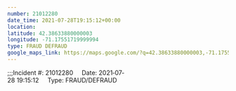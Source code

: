 ```yaml
---
number: 21012280
date_time: 2021-07-28T19:15:12+00:00
location: 
latitude: 42.38633880000003
longitude: -71.17551719999994
type: FRAUD DEFRAUD
google_maps_link: https://maps.google.com/?q=42.38633880000003,-71.17551719999994
---
```


;;;Incident #: 21012280     Date: 2021‐07‐28 19:15:12     Type: FRAUD/DEFRAUD
